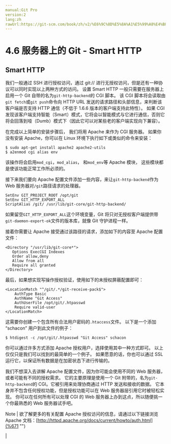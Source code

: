 ```yaml
---
manual:Git Pro
version:2
lang:zh
rawUrl:https://git-scm.com/book/zh/v2/%E6%9C%8D%E5%8A%A1%E5%99%A8%E4%B8%8A%E7%9A%84-Git-Smart-HTTP
---
```



# 4.6 服务器上的 Git - Smart HTTP

## Smart HTTP<a name="_smart_http"></a>


我们一般通过 SSH 进行授权访问，通过 git:// 进行无授权访问，但是还有一种协议可以同时实现以上两种方式的访问。 设置 Smart HTTP 一般只需要在服务器上启用一个 Git 自带的名为`git-http-backend`的 CGI 脚本。 该 CGI 脚本将会读取由`git fetch`或`git push`命令向 HTTP URL 发送的请求路径和头部信息，来判断该客户端是否支持 HTTP 通信（不低于 1.6.6 版本的客户端支持此特性）。 如果 CGI 发现该客户端支持智能（Smart）模式，它将会以智能模式与它进行通信，否则它将会回落到哑（Dumb）模式下（因此它可以对某些老的客户端实现向下兼容）。




在完成以上简单的安装步骤后， 我们将用 Apache 来作为 CGI 服务器。 如果你没有安装 Apache，你可以在 Linux 环境下执行如下或类似的命令来安装：



```
$ sudo apt-get install apache2 apache2-utils
$ a2enmod cgi alias env
```




该操作将会启用`mod_cgi`，`mod_alias`， 和`mod_env`等 Apache 模块， 这些模块都是使该功能正常工作所必须的。




接下来我们要向 Apache 配置文件添加一些内容，来让`git-http-backend`作为 Web 服务器对`/git`路径请求的处理器。



```
SetEnv GIT_PROJECT_ROOT /opt/git
SetEnv GIT_HTTP_EXPORT_ALL
ScriptAlias /git/ /usr/lib/git-core/git-http-backend/
```




如果留空`GIT_HTTP_EXPORT_ALL`这个环境变量，Git 将只对无授权客户端提供带`git-daemon-export-ok`文件的版本库，就像 Git 守护进程一样。




接着你需要让 Apache 接受通过该路径的请求，添加如下的内容至 Apache 配置文件：



```
<Directory "/usr/lib/git-core*">
   Options ExecCGI Indexes
   Order allow,deny
   Allow from all
   Require all granted
</Directory>
```




最后，如果想实现写操作授权验证，使用如下的未授权屏蔽配置即可：



```
<LocationMatch "^/git/.*/git-receive-pack$">
    AuthType Basic
    AuthName "Git Access"
    AuthUserFile /opt/git/.htpasswd
    Require valid-user
</LocationMatch>
```




这需要你创建一个包含所有合法用户密码的`.htaccess`文件。 以下是一个添加 “schacon” 用户到此文件的例子：



```
$ htdigest -c /opt/git/.htpasswd "Git Access" schacon
```




你可以通过许多方式添加 Apache 授权用户，选择使用其中一种方式即可。 以上仅仅只是我们可以找到的最简单的一个例子。 如果愿意的话，你也可以通过 SSL 运行它，以保证所有数据是在加密状态下进行传输的。




我们不想深入去讲解 Apache 配置文件，因为你可能会使用不同的 Web 服务器，或者可能有不同的授权需求。 它的主要原理是使用一个 Git 附带的，名为`git-http-backend`的 CGI。它被引用来处理协商通过 HTTP 发送和接收的数据。 它本身并不包含任何授权功能，但是授权功能可以在 Web 服务器层引用它时被轻松实现。 你可以在任何所有可以处理 CGI 的 Web 服务器上办到这点，所以随便挑一个你最熟悉的 Web 服务器试手吧。


Note | 欲了解更多的有关配置 Apache 授权访问的信息，请通过以下链接浏览 Apache 文档：[http://httpd.apache.org/docs/current/howto/auth.html](%671  "") 


|


